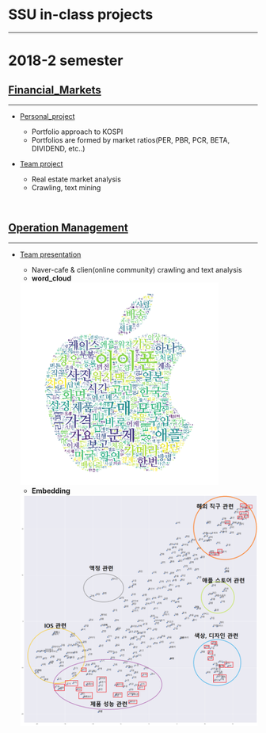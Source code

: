 # SSU in-class projects
---

# 2018-2 semester

## [Financial_Markets](https://github.com/DonghyungKo/SSU/Financial_Market)
---
  - [Personal_project](https://github.com/DonghyungKo/SSU/Financial_Market/Personal_project)
    - Portfolio approach to KOSPI
    - Portfolios are formed by market ratios(PER, PBR, PCR, BETA, DIVIDEND, etc..)

  - [Team project](https://github.com/DonghyungKo/SSU/Financial_Market/Team_project)
    - Real estate market analysis
    - Crawling, text mining
    
<br>

## [Operation Management](https://github.com/DonghyungKo/SSU/OM)
---
  - [Team presentation](https://github.com/DonghyungKo/SSU/)
    - Naver-cafe & clien(online community) crawling and text analysis
    - **word_cloud**
    <img width = 400 src = 'https://github.com/DonghyungKo/SSU/blob/master/OM/team_presentation/Data/word_cloud/%ED%81%B4%EB%A6%AC%EC%97%94_%EC%95%84%EC%9D%B4%ED%8F%AC%EB%8B%88%EC%95%99_10264.PNG?raw=true'>
    
    - **Embedding**
    <img width = 600 src = 'https://github.com/DonghyungKo/SSU/blob/master/OM/team_presentation/Data/word_cloud/%EC%95%84%EC%9D%B4%ED%8F%AC%EB%8B%88%EC%95%99_%EC%9E%84%EB%B2%A0%EB%94%A9.png?raw=true'>
    

    
